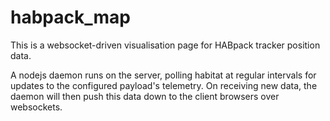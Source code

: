 habpack_map
=============

This is a websocket-driven visualisation page for HABpack tracker position data.

A nodejs daemon runs on the server, polling habitat at regular intervals for updates to the configured payload's telemetry.
On receiving new data, the daemon will then push this data down to the client browsers over websockets.
